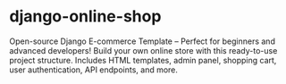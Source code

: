 # django-online-shop
Open-source Django E-commerce Template – Perfect for beginners and advanced developers! Build your own online store with this ready-to-use project structure. Includes HTML templates, admin panel, shopping cart, user authentication, API endpoints, and more.
